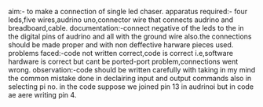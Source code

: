 aim:- to make a connection of single led chaser. apparatus required:- four leds,five wires,audrino uno,connector wire that connects audrino and breadboard,cable. documentation:-connect negative of the leds to the in the digital pins of audrino and all with the ground wire also.the connections should be made proper and with non deffective harware pieces used. problems faced:-code not written correct,code is correct i.e,software hardware is correct but cant be ported-port problem,connections went wrong. observation:-code should be written carefully with taking in my mind the common mistake done in declairing input and output commands also in selecting pi no. in the code suppose we joined pin 13 in audrinoi but in code ae aere writing pin 4.
